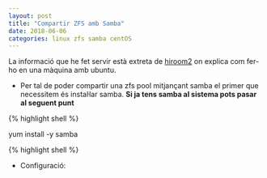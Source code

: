 ```yaml
---
layout: post
title: "Compartir ZFS amb Samba"
date: 2018-06-06
categories: linux zfs samba centOS
---
```


La informació que he fet servir està extreta de [hiroom2](https://www.hiroom2.com/2016/05/18/ubuntu-16-04-share-zfs-storage-via-nfs-smb/) on explica com fer-ho en una màquina amb ubuntu.

* Per tal de poder compartir una zfs pool mitjançant samba el primer que necessitem és instaŀlar samba.
**Si ja tens samba al sistema pots pasar al seguent punt**

{% highlight shell %}

yum install -y samba

{% highlight shell %}

* Configuració:
